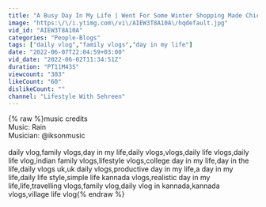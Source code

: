 ```yaml
---
title: "A Busy Day In My Life | Went For Some Winter Shopping Made Chicken Karahi & Naan For Lunch"
image: "https:\/\/i.ytimg.com\/vi\/AIEW3T8A10A\/hqdefault.jpg"
vid_id: "AIEW3T8A10A"
categories: "People-Blogs"
tags: ["daily vlog","family vlogs","day in my life"]
date: "2022-06-07T22:04:59+03:00"
vid_date: "2022-06-02T11:34:51Z"
duration: "PT11M43S"
viewcount: "303"
likeCount: "60"
dislikeCount: ""
channel: "Lifestyle With Sehreen"
---
```

{% raw %}music credits<br />Music: Rain<br />Musician: @iksonmusic<br /><br />daily vlog,family vlogs,day in my life,daily vlogs,vlogs,daily life vlogs,daily life vlog,indian family vlogs,lifestyle vlogs,college day in my life,day in the life,daily vlogs uk,uk daily vlogs,productive day in my life,a day in my life,daily life style,simple life kannada vlogs,realistic day in my life,life,travelling vlogs,family vlog,daily vlog in kannada,kannada vlogs,village life vlog{% endraw %}
